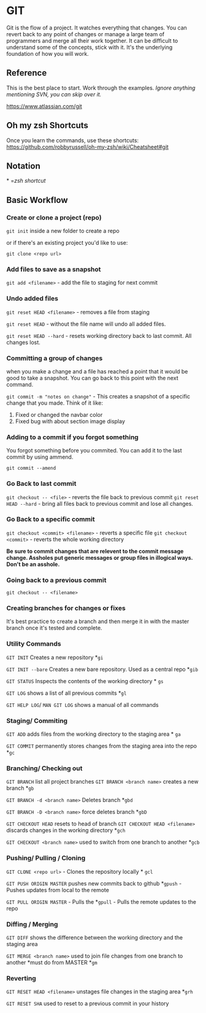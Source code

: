 # GIT

<!-- need to update with -->

Git is the flow of a project. It watches everything that changes. You can revert back to any point of changes or manage a large team of programmers and merge all their work together. It can be difficult to understand some of the concepts, stick with it. It's the underlying foundation of how you will work.

## Reference

This is the best place to start. Work through the examples. _Ignore anything mentioning SVN, you can skip over it._

<https://www.atlassian.com/git>

## Oh my zsh Shortcuts

Once you learn the commands, use these shortcuts:
<https://github.com/robbyrussell/oh-my-zsh/wiki/Cheatsheet#git>

## Notation

 \* =_zsh shortcut_

## Basic Workflow

### Create or clone a project (repo)

`git init` inside a new folder to create a repo

or if there's an existing project you'd like to use:

`git clone <repo url>`

### Add files to save as a snapshot

`git add <filename>` - add the file to staging for next commit

### Undo added files

`git reset HEAD <filename>` - removes a file from staging

`git reset HEAD` - without the file name will undo all added files.

`git reset HEAD --hard` - resets working directory back to last commit. All changes  lost.

### Committing a group of changes

when you make a change and a file has reached a point that it would be good to take a snapshot. You can go back to this point with the next command.

`git commit -m "notes on change"` - This creates a snapshot of a specific change that you made. Think of it like:

1.  Fixed or changed the navbar color
2.  Fixed bug with about section image display

### Adding to a commit if you forgot something

You forgot something before you commited. You can add it to the last commit by using ammend.

`git commit --amend`

### Go Back to last commit

`git checkout -- <file>` - reverts the file back to previous commit
`git reset HEAD --hard` - bring all files back to previous commit and lose all changes.

### Go Back to a specific commit

`git checkout <commit> <filename>` - reverts a specific file
`git checkout <commit>` - reverts the whole working directory

**Be sure to commit changes that are relevent to the commit message change. Assholes put generic messages or group files in illogical ways. Don't be an asshole.**

### Going back to a previous commit

`git checkout -- <filename>`

### Creating branches for changes or fixes

It's best practice to create a branch and then merge it in with the master branch once it's tested and complete.

### Utility Commands

`GIT INIT` 	Creates a new repository
\*`gi`

`GIT INIT --bare` 	Creates a new bare repository. Used as a central repo
\*`gib`

`GIT STATUS`	Inspects the contents of the working directory
\* `gs`

`GIT LOG`		shows a list of all previous commits
\*`gl`

`GIT HELP LOG`/ `MAN GIT LOG`	shows a manual of all commands

### Staging/ Commiting

`GIT ADD`		adds files from the working directory to the staging area
\* `ga`

`GIT COMMIT`	permanently stores changes from the staging area into the repo
\*`gc`

### Branching/ Checking out

`GIT BRANCH`	list all project branches
`GIT BRANCH <branch name>`	creates a new branch
\*`gb`

`GIT BRANCH -d <branch name>`	Deletes branch
\*`gbd`

`GIT BRANCH -D <branch name>`	force deletes branch
\*`gbD`

`GIT CHECKOUT HEAD`     resets to head of branch
`GIT CHECKOUT HEAD <filename>`	discards changes in the working directory
\*`gch`

`GIT CHECKOUT <branch name>` 	used to switch from one branch to another
\*`gcb`

### Pushing/ Pulling / Cloning

`GIT CLONE <repo url>` - Clones the repository locally
\* `gcl`

`GIT PUSH ORIGIN MASTER` pushes new commits back to github
\*`gpush` - Pushes updates from local to the remote

`GIT PULL ORIGIN MASTER` - Pulls the
\*`gpull` - Pulls the remote updates to the repo

### Diffing / Merging

`GIT DIFF` shows the difference between the working directory and the staging area

`GIT MERGE <branch name>`	used to join file changes from one branch to another \*must do from MASTER
\*`gm`

### Reverting

`GIT RESET HEAD <filename>` 	unstages file changes in the staging area
\*`grh`

`GIT RESET SHA` used to reset to a previous commit in your history

